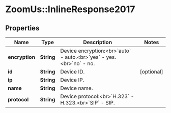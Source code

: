 # ZoomUs::InlineResponse2017

## Properties
Name | Type | Description | Notes
------------ | ------------- | ------------- | -------------
**encryption** | **String** | Device encryption:&lt;br&gt;&#x60;auto&#x60; - auto.&lt;br&gt;&#x60;yes&#x60; - yes.&lt;br&gt;&#x60;no&#x60; - no. | 
**id** | **String** | Device ID. | [optional] 
**ip** | **String** | Device IP. | 
**name** | **String** | Device name. | 
**protocol** | **String** | Device protocol:&lt;br&gt;&#x60;H.323&#x60; - H.323.&lt;br&gt;&#x60;SIP&#x60; - SIP. | 


